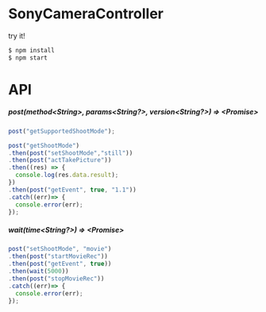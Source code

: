 # SonyCameraController

try it!
```sh
$ npm install
$ npm start 
```

# API

##### post(method&lt;String&gt;, params&lt;String?&gt;, version&lt;String?&gt;) =&gt; &lt;Promise&gt;

```js
post("getSupportedShootMode");

post("getShootMode")
.then(post("setShootMode","still"))
.then(post("actTakePicture"))
.then((res) => {
  console.log(res.data.result);
})
.then(post("getEvent", true, "1.1"))
.catch((err)=> {
  console.error(err);
});
```
##### wait(time&lt;String?&gt;) =&gt; &lt;Promise&gt;

```js
post("setShootMode", "movie")
.then(post("startMovieRec"))
.then(post("getEvent", true))
.then(wait(5000))
.then(post("stopMovieRec"))
.catch((err)=> {
  console.error(err);
});
```
